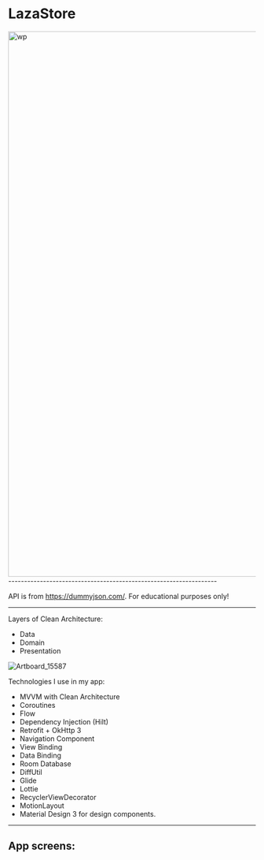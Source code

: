 # LazaStore
<img width="1107" alt="wp" src="https://github.com/Bashirli/LazaStore/assets/109737647/85003d19-9f3a-47da-8121-06d41f91b6bc">
------------------------------------------------------------------

API is from https://dummyjson.com/. For educational purposes only!

------------------------------------------------------------------

Layers of Clean Architecture:
- Data
- Domain
- Presentation
  
![Artboard_15587](https://github.com/Bashirli/LazaStore/assets/109737647/bfe0b768-3d37-4d5b-9237-226c727bab32)



Technologies I use in my app:
- MVVM with Clean Architecture
- Coroutines 
- Flow
- Dependency Injection (Hilt)
- Retrofit + OkHttp 3
- Navigation Component
- View Binding
- Data Binding
- Room Database
- DiffUtil
- Glide
- Lottie
- RecyclerViewDecorator
- MotionLayout
- Material Design 3 for design components.

------------------------------------------------------------------
App screens:
------------------------------------------------------------------
